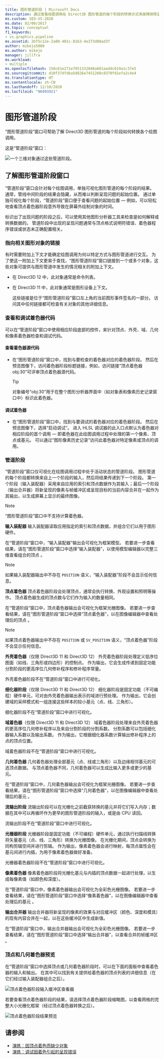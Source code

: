 ```yaml
---
title: 图形管道阶段 | Microsoft Docs
description: 通过查看绘图调用在 Direct3D 图形管道的每个阶段的转换方式来故障排除呈现问题。
ms.custom: SEO-VS-2020
ms.date: 02/09/2017
ms.topic: conceptual
f1_keywords:
- vs.graphics.pipeline
ms.assetid: 2bf5c12e-2a00-401c-8163-4e373d08ad3f
author: mikejo5000
ms.author: mikejo
manager: jillfra
ms.workload:
- multiple
ms.openlocfilehash: 150c61e271e7951332848a601aaddc619a1c37e5
ms.sourcegitcommit: d10f37dfdba5d826e7451260c8370fd1efa2c4e4
ms.translationtype: HT
ms.contentlocale: zh-CN
ms.lasthandoff: 12/10/2020
ms.locfileid: "96993921"
---
```

# <a name="graphics-pipeline-stages"></a>图形管道阶段
“图形管道阶段”窗口可帮助了解 Direct3D 图形管道的每个阶段如何转换各个绘图调用。

 这是“管道阶段”窗口：

 ![一个三维对象通过这些管道阶段。](media/gfx_diag_demo_pipeline_stages_orientation.png)

## <a name="understanding-the-graphics-pipeline-stages-window"></a>了解图形管道阶段窗口
 “管道阶段”窗口会针对每个绘图调用，单独可视化图形管道的每个阶段的结果。 通常，管线中间阶段的结果会隐藏，从而难以判断呈现问题的起始位置。 通过单独可视化每个阶段，“管道阶段”窗口便于查看问题的起始位置 — 例如，可以轻松地查看顶点着色器阶段意外导致在屏幕外绘制对象的时间。

 标识出了出现问题的阶段之后，可以使用其他图形分析器工具来检查是如何解释或转换数据的。 管道阶段中出现的呈现问题通常与顶点格式说明符错误、着色器程序错误或状态未正确配置相关。

### <a name="links-to-related-graphics-objects"></a>指向相关图形对象的链接
 有时需要附加上下文才能确定绘图调用为何以特定方式与图形管道进行交互。 为了使这一附加上下文更易于查找，“图形管道阶段”窗口链接到一个或多个对象，这些对象可提供与图形管道中发生的情况相关的附加上下文。

- 在 Direct3D 12 中，此对象通常是命令列表。

- 在 Direct3D 11 中，此对象通常是图形设备上下文。

  这些链接是位于“图形管道阶段”窗口左上角的当前图形事件签名的一部分。 访问其中任何链接都可检查有关对象的其他详细信息。

### <a name="viewing-and-debugging-shader-code"></a>查看和调试着色器代码
 可以在“管道阶段”窗口中使用相应阶段底部的控件，来针对顶点、外壳、域、几何和像素着色器检查和调试代码。

#### <a name="to-view-a-shaders-source-code"></a>查看着色器源代码

- 在“图形管道阶段”窗口中，找到与要检查的着色器对应的着色器阶段。 然后在预览图像下，访问着色器阶段标题链接，例如，访问链接“顶点着色器 obj:30”可评审顶点着色器源代码。

    > [!TIP]
    > 对象编号“obj:30”用于在整个图形分析器界面中（如对象表和像素历史记录窗口中）标识此着色器。

#### <a name="to-debug-a-shader"></a>调试着色器

- 在“图形管道阶段”窗口中，找到与要调试的着色器对应的着色器阶段。 然后在预览图像下，选择“启动调试”。 进入 HLSL 调试器的此入口点默认为着色器对相应阶段的首个调用 — 即着色器在此绘图调用过程中处理的第一个像素、顶点或基元。 可以通过“图形像素历史记录”访问此着色器对特定像素或顶点的调用。

### <a name="the-pipeline-stages"></a>管道阶段
 “管道阶段”窗口仅可视化在绘图调用过程中处于活动状态的管道阶段。 图形管道的每个阶段都转换来自上一个阶段的输入，然后将结果传递到下一个阶段。 第一个阶段（输入装配器）采用来自应用的索引和顶点数据作为其输入；最后一个阶段（输出合并器）将新呈现的像素与帧缓冲区或呈现目标的当前内容合并在一起作为其输出，以生成屏幕上显示的最终图像。

> [!NOTE]
> “图形管道阶段”窗口中不支持计算着色器。

 **输入装配器** 输入装配器读取应用指定的索引和顶点数据，并组合它们以用于图形硬件。

 在“管道阶段”窗口中，“输入装配器”输出会可视化为框架模型。 若要进一步查看结果，请在“图形管道阶段”窗口中选择“输入装配器”，以使用模型编辑器以完整三维查看组合的顶点 。

> [!NOTE]
> 如果输入装配器输出中不存在 `POSITION` 语义，“输入装配器”阶段不会显示任何信息。

 **顶点着色器** 顶点着色器阶段会处理顶点，通常会执行转换、外观设置和照明等操作。 顶点着色器生成的顶点数与它们作为输入的数量相同。

 在“管道阶段”窗口中，顶点着色器输出会可视化为框架光栅图像。 若要进一步查看结果，请在“图形管道阶段”窗口中选择“顶点着色器”，以在图像编辑器中查看处理后的顶点 。

> [!NOTE]
> 如果顶点着色器输出中不存在 `POSITION` 或 `SV_POSITION` 语义，“顶点着色器”阶段不会显示任何信息。

 **外壳着色器**（仅限 Direct3D 11 和 Direct3D 12） 外壳着色器阶段处理定义低序位图面（如线、三角形或四边形）的控制点。 作为输出，它会生成传递到固定功能分割阶段的更高序位几何修补程序和修补程序常量。

 外壳着色器阶段不在“管道阶段”窗口中进行可视化。

 **细化器阶段**（仅限 Direct3D 11 和 Direct3D 12） 细化器阶段是固定功能（不可编程）硬件单元，可对由外壳着色器输出表示的域进行预处理。 作为输出，它会创建域的采样模式和一组连接这些样本的较小基元（点、线、三角形）。

 细化器阶段不在“管道阶段”窗口中进行可视化。

 **域着色器**（仅限 Direct3D 11 和 Direct3D 12） 域着色器阶段处理来自外壳着色器的更高序位几何修补程序以及来自分割阶段的分割系数。 分割系数可以包括细化器输入系数以及输出系数。 作为输出，它根据细化器系数计算输出修补程序上的点的顶点位置。

 域着色器阶段不在“管道阶段”窗口中进行可视化。

 **几何着色器** 几何着色器处理全部基元（点、线或三角形）以及边缘相邻基元的可选顶点数据。 与顶点着色器不同，几何着色器可以生成比输入更多或更少的基元。

 在“管道阶段”窗口中，几何着色器输出会可视化为框架光栅图像。 若要进一步查看结果，请在“图形管道阶段”窗口中选择“几何着色器”，以在图像编辑器中查看处理后的基元 。

 **流输出阶段** 流输出阶段可以在光栅化之前截获转换的基元并将它们写入内存；数据在其中可以再循环作为更早的图形管道阶段的输入，或是由 CPU 读回。

 流输出阶段不在“管道阶段”窗口中进行可视化。

 **光栅器阶段** 光栅器阶段是固定功能（不可编程）硬件单元，通过执行扫描线转换将矢量基元（点、线、三角形）转换为光栅图像。 在光栅化期间，顶点会转换为同构剪辑空间并进行剪辑。 作为输出，像素着色器会进行映射，每顶点属性会在基元间进行内插，为用于像素着色器做好准备。

 光栅器着色器阶段不在“管道阶段”窗口中进行可视化。

 **像素着色器** 像素着色器阶段将光栅化基元与内插的顶点数据一起进行处理，以生成每像素值（如颜色和深度）。

 在“管道阶段”窗口中，像素着色器输出会可视化为全彩色光栅图像。 若要进一步查看结果，请在“图形管道阶段”窗口中选择“像素着色器”，以在图像编辑器中查看处理后的基元 。

 **输出合并器** 输出合并器将新呈现的像素的效果与对应缓冲区（颜色、深度和模具）的现有内容合并在一起，以在这些缓冲区中生成新值。

 在“管道阶段”窗口中，输出合并器输出会可视化为全彩色光栅图像。 若要进一步查看结果，请在“图形管道阶段”窗口中选择“输出合并器”，以查看合并的帧缓冲区 。

### <a name="vertex-and-geometry-shader-preview"></a>顶点和几何着色器预览
 在“管道阶段”窗口中选择顶点或几何着色器阶段时，可以在下面的面板中查看着色器的输入和输出。  在其中可以找到有关提供给着色器的顶点列表的详细信息（在它们经过输入装配器组合之后）。

 ![顶点着色器阶段输入缓冲区查看器](media/gfx_diag_vertex_shader_inbuffers.png)

 若要查看顶点着色器阶段的结果，请选择顶点着色器阶段缩略图，以查看网格的完整大小光栅化框架（经过顶点着色器转换之后）。

 ![顶点着色器阶段结果预览](media/gfx_diag_vertex_shader_preview.png)

## <a name="see-also"></a>请参阅
- [演练：因顶点着色而缺少对象](walkthrough-missing-objects-due-to-vertex-shading.md)
- [演练：调试因着色引起的呈现错误](walkthrough-debugging-rendering-errors-due-to-shading.md)